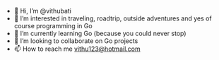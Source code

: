 - 👋 Hi, I’m @vithubati
- 👀 I’m interested in traveling, roadtrip, outside adventures and yes of course programming in Go
- 🌱 I’m currently learning Go (because you could never stop)
- 💞️ I’m looking to collaborate on Go projects
- 📫 How to reach me vithu123@hotmail.com

<!---
vithubati/vithubati is a ✨ special ✨ repository because its `README.md` (this file) appears on your GitHub profile.
You can click the Preview link to take a look at your changes.
--->
